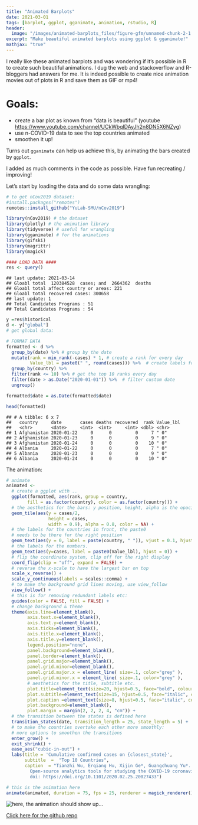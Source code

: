 ```yaml
---
title: "Animated Barplots"
date: 2021-03-01
tags: [barplot, ggplot, gganimate, animation, rstudio, R]
header:
  image: "/images/animated-barplots_files/figure-gfm/unnamed-chunk-2-1.gif"
excerpt: "Make beautiful animated barplots using ggplot & gganimate!"
mathjax: "true"
---
```



I really like these animated barplots and was wondering if it’s possible
in R to create such beautiful animations. I dug the web and
stackoverflow and R-bloggers had answers for me. It is indeed possible
to create nice animation movies out of plots in R and save them as GIF
or mp4\!

# Goals:

  - create a bar plot as known from “data is beautiful” (youtube
    <https://www.youtube.com/channel/UCkWbqlDAyJh2n8DN5X6NZyg>)
  - use n-COVID-19 data to see the top countries animated
  - smoothen it up\!

Turns out `gganimate` can help us achieve this, by animating the bars created by `ggplot`.

I added as much comments in the code as possible. Have fun recreating /
improving\!

Let’s start by loading the data and do some data wrangling:

``` r
# to get nCov2019 dataset:
#install.packages("remotes")
remotes::install_github("YuLab-SMU/nCov2019")

library(nCov2019) # the dataset
library(plotly) # the animation library
library(tidyverse) # useful for wrangling
library(gganimate) # for the animations
library(gifski)
library(magrittr)
library(magick)

#### LOAD DATA ####
res <- query()
```

    ## last update: 2021-03-14 
    ## Gloabl total  120384528  cases; and  2664362  deaths
    ## Gloabl total affect country or areas: 221
    ## Gloabl total recovered cases: 300658
    ## last update: 1 
    ## Total Candidates Programs : 51 
    ## Total Candidates Programs : 54

``` r
y =res$historical
d <- y["global"]
# get global data:

# FORMAT DATA
formatted <- d %>% 
  group_by(date) %>% # group by the date
  mutate(rank = min_rank(-cases) * 1, # create a rank for every day 
         Value_lbl = paste0(" ", round(cases))) %>%  # create labels for the values
  group_by(country) %>% 
  filter(rank <= 10) %>% # get the top 10 ranks every day
  filter(date > as.Date("2020-01-01")) %>%  # filter custom date
  ungroup()

formatted$date = as.Date(formatted$date)

head(formatted)
```

    ## # A tibble: 6 x 7
    ##   country     date       cases deaths recovered  rank Value_lbl
    ##   <chr>       <date>     <int>  <int>     <int> <dbl> <chr>    
    ## 1 Afghanistan 2020-01-22     0      0         0     7 " 0"     
    ## 2 Afghanistan 2020-01-23     0      0         0     9 " 0"     
    ## 3 Afghanistan 2020-01-24     0      0         0    10 " 0"     
    ## 4 Albania     2020-01-22     0      0         0     7 " 0"     
    ## 5 Albania     2020-01-23     0      0         0     9 " 0"     
    ## 6 Albania     2020-01-24     0      0         0    10 " 0"

The animation:

``` r
# animate
animated <- 
  # create a ggplot with ..
  ggplot(formatted, aes(rank, group = country, 
        fill = as.factor(country), color = as.factor(country))) +
  # the aesthetics for the bars: y position, height, alpha is the opacity
  geom_tile(aes(y = cases/2,
                height = cases,
                width = 0.9), alpha = 0.8, color = NA) +
  # the labels for the countries in front, the paste0
  # needs to be there for the right position
  geom_text(aes(y = 0, label = paste(country, " ")), vjust = 0.1, hjust = 1) +
  # the labels for the numbers. 
  geom_text(aes(y=cases, label = paste0(Value_lbl), hjust = 0)) +
  # flip the coordinate system, clip off for the right display
  coord_flip(clip = "off", expand = FALSE) +
  # reverse the x-scale to have the largest bar on top
  scale_x_reverse() +
  scale_y_continuous(labels = scales::comma) +
  # to make the background grid lines moving, use view_follow
  view_follow() +
  # this is for removing redundant labels etc:
  guides(color = FALSE, fill = FALSE) +
  # change background & theme
  theme(axis.line=element_blank(),
        axis.text.x=element_blank(),
        axis.text.y=element_blank(),
        axis.ticks=element_blank(),
        axis.title.x=element_blank(),
        axis.title.y=element_blank(),
        legend.position="none",
        panel.background=element_blank(),
        panel.border=element_blank(),
        panel.grid.major=element_blank(),
        panel.grid.minor=element_blank(),
        panel.grid.major.x = element_line( size=.1, color="grey" ),
        panel.grid.minor.x = element_line( size=.1, color="grey" ),
        # aesthetics for the title, subtitle etc.
        plot.title=element_text(size=20, hjust=0.5, face="bold", colour="grey", vjust=-1),
        plot.subtitle=element_text(size=15, hjust=0.5, face="italic", color="grey"),
        plot.caption =element_text(size=8, hjust=0.5, face="italic", color="grey"),
        plot.background=element_blank(),
        plot.margin = margin(2, 2, 2, 4, "cm")) +
  # the transition between the states is defined here
  transition_states(date, transition_length = 25, state_length = 5) +
  # to make the countries overtake each other more smoothly:
  # more options to smoothen the transitions
  enter_grow() +
  exit_shrink() +
  ease_aes("cubic-in-out") +
  labs(title = 'Cumulative confirmed cases on {closest_state}',  
       subtitle  =  "Top 10 Countries",
       caption  = "Tianzhi Wu, Erqiang Hu, Xijin Ge*, Guangchuang Yu*. 
         Open-source analytics tools for studying the COVID-19 coronavirus outbreak. medRxiv, 2020.02.25.20027433. 
         doi: https://doi.org/10.1101/2020.02.25.20027433") 

# this is the animation here
animate(animated, duration = 75, fps = 25, renderer = magick_renderer())
```

<img src="{{ site.url }}{{ site.baseurl }}/images/animated-barplots_files/figure-gfm/unnamed-chunk-2-1.gif" alt="here, the animation should show up...">


[Click here for the github repo](https://github.com/glaswasser/animated-running-corona-bar-plot)
